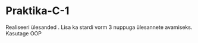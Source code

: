 # Praktika-C-1
Realiseeri  ülesanded . Lisa ka stardi vorm 3 nuppuga ülesannete avamiseks. Kasutage OOP
